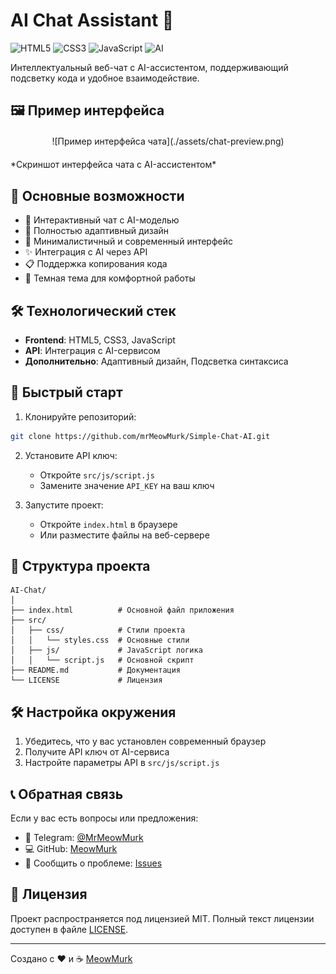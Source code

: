 # AI Chat Assistant 🤖

![HTML5](https://img.shields.io/badge/HTML5-E34F26?style=for-the-badge&logo=html5&logoColor=white)
![CSS3](https://img.shields.io/badge/CSS3-1572B6?style=for-the-badge&logo=css3&logoColor=white)
![JavaScript](https://img.shields.io/badge/JavaScript-F7DF1E?style=for-the-badge&logo=javascript&logoColor=black)
![AI](https://img.shields.io/badge/AI-FF6F61?style=for-the-badge&logo=openai&logoColor=white)

Интеллектуальный веб-чат с AI-ассистентом, поддерживающий подсветку кода и удобное взаимодействие.

## 🖼️ Пример интерфейса

<div style="margin: 20px 0; text-align: center;">
  ![Пример интерфейса чата](./assets/chat-preview.png)
</div>
*Скриншот интерфейса чата с AI-ассистентом*

## 🌟 Основные возможности

- 💬 Интерактивный чат с AI-моделью
- 📱 Полностью адаптивный дизайн
- 🎨 Минималистичный и современный интерфейс
- ✨ Интеграция с AI через API
- 📋 Поддержка копирования кода
- 🌙 Темная тема для комфортной работы

## 🛠️ Технологический стек

- **Frontend**: HTML5, CSS3, JavaScript
- **API**: Интеграция с AI-сервисом
- **Дополнительно**: Адаптивный дизайн, Подсветка синтаксиса

## 🚀 Быстрый старт

1. Клонируйте репозиторий:
```bash
git clone https://github.com/mrMeowMurk/Simple-Chat-AI.git
```

2. Установите API ключ:
   - Откройте `src/js/script.js`
   - Замените значение `API_KEY` на ваш ключ

3. Запустите проект:
   - Откройте `index.html` в браузере
   - Или разместите файлы на веб-сервере

## 📂 Структура проекта

```
AI-Chat/
│
├── index.html          # Основной файл приложения
├── src/
│   ├── css/            # Стили проекта
│   │   └── styles.css  # Основные стили
│   ├── js/             # JavaScript логика
│   │   └── script.js   # Основной скрипт
├── README.md           # Документация
└── LICENSE             # Лицензия
```

## 🛠️ Настройка окружения

1. Убедитесь, что у вас установлен современный браузер
2. Получите API ключ от AI-сервиса
3. Настройте параметры API в `src/js/script.js`

## 📞 Обратная связь

Если у вас есть вопросы или предложения:

- 📨 Telegram: [@MrMeowMurk](https://t.me/@MrMeowMurk)
- 💻 GitHub: [MeowMurk](https://github.com/MeowMurk)
- 🐞 Сообщить о проблеме: [Issues](https://github.com/mrMeowMurk/Simple-Chat-AI/issues)

## 📝 Лицензия

Проект распространяется под лицензией MIT. Полный текст лицензии доступен в файле [LICENSE](LICENSE).

---

Создано с ❤️ и ☕ [MeowMurk](https://github.com/MeowMurk)
